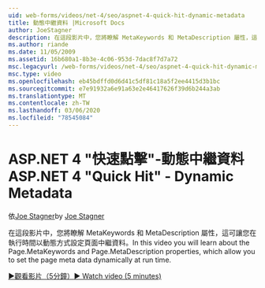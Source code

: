 ```yaml
---
uid: web-forms/videos/net-4/seo/aspnet-4-quick-hit-dynamic-metadata
title: 動態中繼資料 |Microsoft Docs
author: JoeStagner
description: 在這段影片中，您將瞭解 MetaKeywords 和 MetaDescription 屬性，這可讓您在執行 ti 時以動態方式設定頁面中繼資料 。
ms.author: riande
ms.date: 11/05/2009
ms.assetid: 16b680a1-8b3e-4c06-953d-7dac8f7d7a72
msc.legacyurl: /web-forms/videos/net-4/seo/aspnet-4-quick-hit-dynamic-metadata
msc.type: video
ms.openlocfilehash: eb45bdffd0d6d41c5df81c18a5f2ee4415d3b1bc
ms.sourcegitcommit: e7e91932a6e91a63e2e46417626f39d6b244a3ab
ms.translationtype: MT
ms.contentlocale: zh-TW
ms.lasthandoff: 03/06/2020
ms.locfileid: "78545084"
---
```

# <a name="aspnet-4-quick-hit---dynamic-metadata"></a><span data-ttu-id="cb807-103">ASP.NET 4 "快速點擊"-動態中繼資料</span><span class="sxs-lookup"><span data-stu-id="cb807-103">ASP.NET 4 "Quick Hit" - Dynamic Metadata</span></span>

<span data-ttu-id="cb807-104">依[Joe Stagner](https://github.com/JoeStagner)</span><span class="sxs-lookup"><span data-stu-id="cb807-104">by [Joe Stagner](https://github.com/JoeStagner)</span></span>

<span data-ttu-id="cb807-105">在這段影片中，您將瞭解 MetaKeywords 和 MetaDescription 屬性，這可讓您在執行時間以動態方式設定頁面中繼資料。</span><span class="sxs-lookup"><span data-stu-id="cb807-105">In this video you will learn about the Page.MetaKeywords and Page.MetaDescription properties, which allow you to set the page meta data dynamically at run time.</span></span> 

[<span data-ttu-id="cb807-106">&#9654;觀看影片（5分鐘）</span><span class="sxs-lookup"><span data-stu-id="cb807-106">&#9654; Watch video (5 minutes)</span></span>](https://channel9.msdn.com/Blogs/ASP-NET-Site-Videos/aspnet-4-quick-hit-dynamic-metadata)
